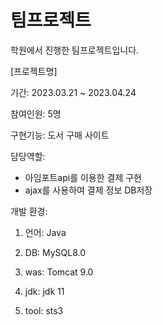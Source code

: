 # 팀프로젝트

학원에서 진행한 팀프로젝트입니다.

[프로젝트명]

기간: 2023.03.21 ~ 2023.04.24

참여인원: 5명

구현기능: 도서 구매 사이트

담당역할:

- 아임포트api를 이용한 결제 구현
- ajax를 사용하여 결제 정보 DB저장

개발 환경:

1. 언어: Java

2. DB: MySQL8.0

3. was: Tomcat 9.0

4. jdk: jdk 11

5. tool: sts3
